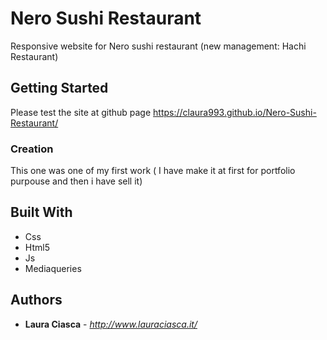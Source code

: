
# Nero Sushi Restaurant

Responsive website for Nero sushi restaurant (new management: Hachi Restaurant)

## Getting Started

Please test the site at github page https://claura993.github.io/Nero-Sushi-Restaurant/ 



### Creation

This one was one of my first work ( I have make it at first for portfolio purpouse and then i have sell it)


## Built With

* Css
* Html5
* Js
* Mediaqueries


## Authors

* **Laura Ciasca** - *http://www.lauraciasca.it/* 


